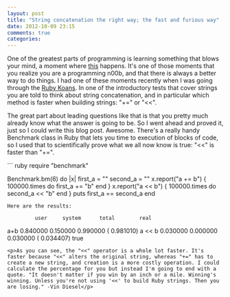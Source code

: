 ```yaml
---
layout: post
title: "String concatenation the right way; the fast and furious way"
date: 2012-10-09 23:15
comments: true
categories: 
---
```

<p>One of the greatest parts of programming is learning something that blows your mind, a moment where <a href="http://youtu.be/ZKh68YfQYkE?t=5s">this</a> happens. It's one of those moments that you realize you are a programming n00b, and that there is always a better way to do things. I had one of these moments recently when I was going through the <a href="http://rubykoans.com">Ruby Koans</a>. In one of the introductory tests that cover strings you are told to think about string concatenation, and in particular which method is faster when building strings: "+=" or "<<". 
</p>
<p>The great part about leading questions like that is that you pretty much already know what the answer is going to be. So I went ahead and proved it, just so I could write this blog post. Awesome. There's a really handy Benchmark class in Ruby that lets you time to execution of blocks of code, so I used that to scientifically prove what we all now know is true: "<<" is faster than "+=".<p>
``` ruby
require "benchmark"

Benchmark.bm(6) do |x|
	first_a = ""
	second_a = ""
	x.report("a += b") { 
		100000.times do 
			first_a += "b"
		end
	}
	x.report("a << b") {
		100000.times do
			second_a << "b"
		end
	}
	puts first_a == second_a
end

```
Here are the results:
```
             user     system      total        real
a+b      0.840000   0.150000   0.990000 (  0.981010)
a << b   0.030000   0.000000   0.030000 (  0.034407)
true
```
<p>As you can see, the "<<" operator is a whole lot faster. It's faster because "<<" alters the original string, whereas "+=" has to create a new string, and creation is a more costly operation. I could calculate the percentage for you but instead I'm going to end with a quote. "It doesn't matter if you win by an inch or a mile. Winning's winning. Unless you're not using '<<' to build Ruby strings. Then you are losing." -Vin Diesel</p>
